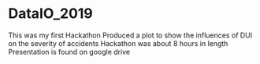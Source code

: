 # DataIO_2019

This was my first Hackathon
Produced a plot to show the influences of DUI on the severity of accidents
Hackathon was about 8 hours in length
Presentation is found on google drive
